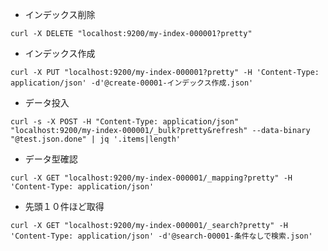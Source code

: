 - インデックス削除

```
curl -X DELETE "localhost:9200/my-index-000001?pretty"
```

- インデックス作成

```
curl -X PUT "localhost:9200/my-index-000001?pretty" -H 'Content-Type: application/json' -d'@create-00001-インデックス作成.json'
```


- データ投入

```
curl -s -X POST -H "Content-Type: application/json" "localhost:9200/my-index-000001/_bulk?pretty&refresh" --data-binary "@test.json.done" | jq '.items|length'
```

- データ型確認

```
curl -X GET "localhost:9200/my-index-000001/_mapping?pretty" -H 'Content-Type: application/json'
```

- 先頭１０件ほど取得

```
curl -X GET "localhost:9200/my-index-000001/_search?pretty" -H 'Content-Type: application/json' -d'@search-00001-条件なしで検索.json'
```
